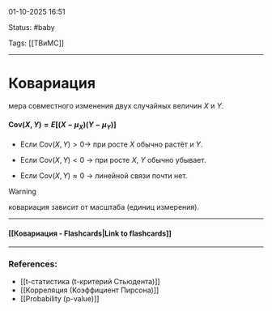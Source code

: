 
01-10-2025 16:51

Status: #baby 

Tags: [[ТВиМС]]

---
# Ковариация

мера совместного изменения двух случайных величин $X$ и $Y$.

#### $\mathrm{Cov}(X,Y) = E\big[(X - \mu_X)(Y - \mu_Y)\big]$

- Если $\mathrm{Cov}(X,Y) > 0$→ при росте $X$ обычно растёт и $Y$.
    
- Если $\mathrm{Cov}(X,Y) < 0$ → при росте $X$, $Y$ обычно убывает.
    
- Если $\mathrm{Cov}(X,Y) \approx 0$ → линейной связи почти нет.
    

 > [!warning]
 > ковариация зависит от масштаба (единиц измерения).


----
#### [[Ковариация - Flashcards|Link to flashcards]]



---
### References:

- [[t-статистика (t-критерий Стьюдента)]]
- [[Корреляция (Коэффициент Пирсона)]]
- [[Probability (p-value)]]